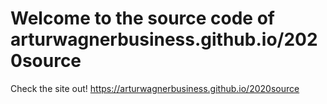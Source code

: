 # Welcome to the source code of arturwagnerbusiness.github.io/2020source
Check the site out!
https://arturwagnerbusiness.github.io/2020source
